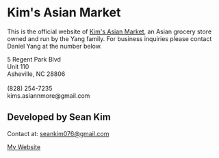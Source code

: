 # Kim's Asian Market

This is the official website of [Kim's Asian Market](https://www.kasianmarket.com), an Asian grocery store owned and run by the Yang family. For business inquiries please contact Daniel Yang at the number below.


<p>
  5 Regent Park Blvd <br />
  Unit 110 <br />
  Asheville, NC 28806 <br />
  <br />
  (828) 254-7235 <br />
  kims.asiannmore@gmail.com
</p>

## Developed by Sean Kim
Contact at: seankim076@gmail.com

[My Website](https://seankim912.github.io)
